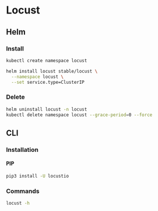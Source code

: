 # Locust

## Helm

### Install

```sh
kubectl create namespace locust
```

```sh
helm install locust stable/locust \
  --namespace locust \
  --set service.type=ClusterIP
```

### Delete

```sh
helm uninstall locust -n locust
kubectl delete namespace locust --grace-period=0 --force
```

## CLI

### Installation

#### PIP

```sh
pip3 install -U locustio
```

### Commands

```sh
locust -h
```
